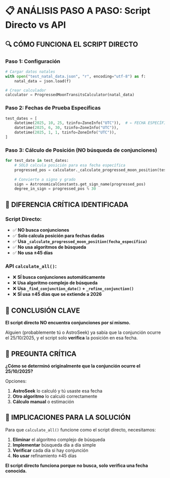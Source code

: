 # 📋 ANÁLISIS PASO A PASO: Script Directo vs API

## 🔍 **CÓMO FUNCIONA EL SCRIPT DIRECTO**

### **Paso 1: Configuración**
```python
# Cargar datos natales
with open("test_natal_data.json", "r", encoding="utf-8") as f:
    natal_data = json.load(f)

# Crear calculador
calculator = ProgressedMoonTransitsCalculator(natal_data)
```

### **Paso 2: Fechas de Prueba Específicas**
```python
test_dates = [
    datetime(2025, 10, 25, tzinfo=ZoneInfo("UTC")),  # ← FECHA ESPECÍFICA
    datetime(2025, 6, 30, tzinfo=ZoneInfo("UTC")),
    datetime(2025, 1, 1, tzinfo=ZoneInfo("UTC")),
]
```

### **Paso 3: Cálculo de Posición (NO búsqueda de conjunciones)**
```python
for test_date in test_dates:
    # SOLO calcula posición para esa fecha específica
    progressed_pos = calculator._calculate_progressed_moon_position(test_date)
    
    # Convierte a signo y grado
    sign = AstronomicalConstants.get_sign_name(progressed_pos)
    degree_in_sign = progressed_pos % 30
```

## 🚨 **DIFERENCIA CRÍTICA IDENTIFICADA**

### **Script Directo:**
- ✅ **NO busca conjunciones**
- ✅ **Solo calcula posición para fechas dadas**
- ✅ **Usa `_calculate_progressed_moon_position(fecha_específica)`**
- ✅ **No usa algoritmos de búsqueda**
- ✅ **No usa ±45 días**

### **API `calculate_all()`:**
- ❌ **SÍ busca conjunciones automáticamente**
- ❌ **Usa algoritmo complejo de búsqueda**
- ❌ **Usa `_find_conjunction_date()` + `_refine_conjunction()`**
- ❌ **SÍ usa ±45 días que se extiende a 2026**

## 🎯 **CONCLUSIÓN CLAVE**

**El script directo NO encuentra conjunciones por sí mismo.** 

Alguien (probablemente tú o AstroSeek) ya sabía que la conjunción ocurre el 25/10/2025, y el script solo **verifica** la posición en esa fecha.

## 🤔 **PREGUNTA CRÍTICA**

**¿Cómo se determinó originalmente que la conjunción ocurre el 25/10/2025?**

Opciones:
1. **AstroSeek** lo calculó y tú usaste esa fecha
2. **Otro algoritmo** lo calculó correctamente
3. **Cálculo manual** o estimación

## 🔧 **IMPLICACIONES PARA LA SOLUCIÓN**

Para que `calculate_all()` funcione como el script directo, necesitamos:

1. **Eliminar** el algoritmo complejo de búsqueda
2. **Implementar** búsqueda día a día simple
3. **Verificar** cada día si hay conjunción
4. **No usar** refinamiento ±45 días

**El script directo funciona porque no busca, solo verifica una fecha conocida.**
